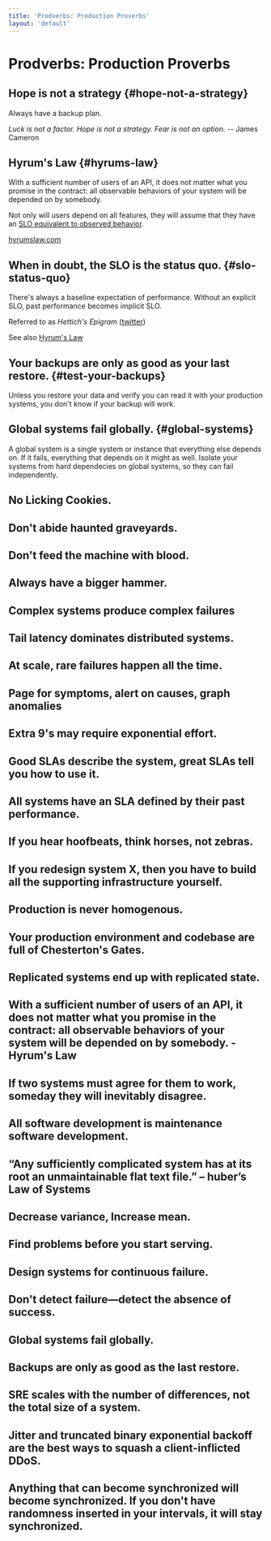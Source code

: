 ```yaml
---
title: 'Prodverbs: Production Proverbs'
layout: 'default'
---
```


# Prodverbs: Production Proverbs

## Hope is not a strategy {#hope-not-a-strategy}

Always have a backup plan.

_Luck is not a factor. Hope is not a strategy. Fear is not an option._ -- James Cameron


## Hyrum's Law {#hyrums-law}

With a sufficient number of users of an API, it does not matter what you promise in the contract: all observable behaviors of your system will be depended on by somebody.

Not only will users depend on all features, they will assume that they have an [SLO equivalent to observed behavior](#slo-status-quo).

[hyrumslaw.com](https://www.hyrumslaw.com/)



## When in doubt, the SLO is the status quo. {#slo-status-quo}

There's always a baseline expectation of performance. Without an explicit SLO, past performance becomes implicit SLO.

Referred to as _Hettich's Epigram_ ([twitter](https://twitter.com/jjjtttrrr/status/1446144136730447872))

See also [Hyrum's Law](#hyrums-law)



## Your backups are only as good as your last restore. {#test-your-backups}

Unless you restore your data and verify you can read it with your production systems, you don't know if your backup will work.


## Global systems fail globally. {#global-systems}

A global system is a single system or instance that everything else depends on.
If it fails, everything that depends on it might as well.
Isolate your systems from hard dependecies on global systems, so they can fail independently.


## No Licking Cookies.

## Don't abide haunted graveyards.

## Don't feed the machine with blood.

## Always have a bigger hammer.

## Complex systems produce complex failures

## Tail latency dominates distributed systems.

## At scale, rare failures happen all the time.

## Page for symptoms, alert on causes, graph anomalies

## Extra 9's may require exponential effort.

## Good SLAs describe the system, great SLAs tell you how to use it.

## All systems have an SLA defined by their past performance.

## If you hear hoofbeats, think horses, not zebras.

## If you redesign system X, then you have to build all the supporting infrastructure yourself.

## Production is never homogenous.

## Your production environment and codebase are full of Chesterton's Gates.

## Replicated systems end up with replicated state.

## With a sufficient number of users of an API, it does not matter what you promise in the contract: all observable behaviors of your system will be depended on by somebody. - Hyrum's Law

## If two systems must agree for them to work, someday they will inevitably disagree.

## All software development is maintenance software development.

## “Any sufficiently complicated system has at its root an unmaintainable flat text file.” – huber’s Law of Systems

## Decrease variance, Increase mean.

## Find problems before you start serving.

## Design systems for continuous failure.

## Don't detect failure—detect the absence of success.

## Global systems fail globally.

## Backups are only as good as the last restore.

## SRE scales with the number of differences, not the total size of a system.

## Jitter and truncated binary exponential backoff are the best ways to squash a client-inflicted DDoS.

## Anything that can become synchronized will become synchronized. If you don't have randomness inserted in your intervals, it will stay synchronized.

